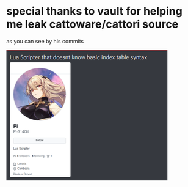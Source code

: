 # special thanks to vault for helping me leak cattoware/cattori source
as you can see by his commits

<img src="https://github.com/ao-0/Cattoware-Source/blob/main/funny.png?raw=true">
